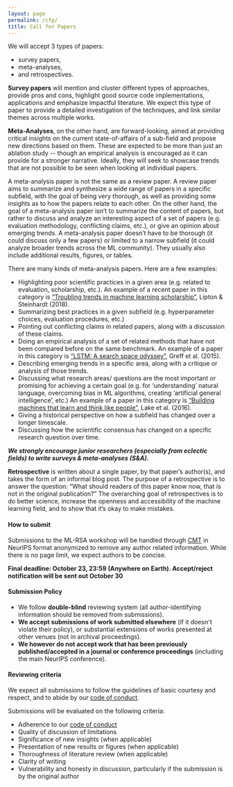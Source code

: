 ```yaml
---
layout: page
permalink: /cfp/
title: Call for Papers
---
```


We will accept 3 types of papers: 
* survey papers, 
* meta-analyses, 
* and retrospectives. 

**Survey papers** will mention and cluster different types of approaches, provide pros and cons, highlight good source code implementations, applications and emphasize impactful literature. We expect this type of paper to provide a detailed investigation of the techniques, and link similar themes across multiple works. 

**Meta-Analyses**, on the other hand, are forward-looking, aimed at providing critical insights on the current state-of-affairs of a sub-field and propose new directions based on them. These are expected to be more than just an ablation study -- though an empirical analysis is encouraged as it can provide for a stronger narrative. Ideally, they will seek to showcase trends that are not possible to be seen when looking at individual papers.

A meta-analysis paper is not the same as a review paper. A review paper aims to summarize and synthesize a wide range of papers in a specific subfield, with the goal of being very thorough, as well as providing some insights as to how the papers relate to each other. On the other hand, the goal of a meta-analysis paper isn’t to summarize the content of papers, but rather to discuss and analyze an interesting aspect of a set of papers (e.g. evaluation methodology, conflicting claims, etc.), or give an opinion about emerging trends.  A meta-analysis paper doesn’t have to be thorough (it could discuss only a few papers) or limited to a narrow subfield (it could analyze broader trends across the ML community). They usually also include additional results, figures, or tables. 

There are many kinds of meta-analysis papers.  Here are a few examples:
- Highlighting poor scientific practices in a given area (e.g. related to evaluation, scholarship, etc.). An example of a recent paper in this category is [“Troubling trends in machine learning scholarship”](https://arxiv.org/pdf/1807.03341.pdf), Lipton & Steinhardt (2018). 
- Summarizing best practices in a given subfield (e.g. hyperparameter choices, evaluation procedures, etc.) 
- Pointing out conflicting claims in related papers, along with a discussion of these claims.
- Doing an empirical analysis of a set of related methods that have not been compared before on the same benchmark. An example of a paper in this category is [“LSTM: A search space odyssey”](https://arxiv.org/pdf/1503.04069.pdf), Greff et al. (2015). 
- Describing emerging trends in a specific area, along with a critique or analysis of those trends. 
- Discussing what research areas/ questions are the most important or promising for achieving a certain goal (e.g. for ‘understanding’ natural language, overcoming bias in ML algorithms, creating ‘artificial general intelligence’, etc.) An example of a paper in this category is [“Building machines that learn and think like people”](https://arxiv.org/pdf/1604.00289.pdf), Lake et al. (2016). 
- Giving a historical perspective on how a subfield has changed over a longer timescale. 
- Discussing how the scientific consensus has changed on a specific research question over time.

**_We strongly encourage junior researchers (especially from eclectic fields) to write surveys & meta-analyses (S&A)._**

**Retrospective** is written about a single paper, by that paper’s author(s), and takes the form of an informal blog post. 
The purpose of a retrospective is to answer the question: “What should readers of this paper know now, that is not in the original publication?” 
The overarching goal of retrospectives is to do better science, increase the openness and accessibility of the machine learning field, and to show that it’s okay to make mistakes.

#### How to submit

Submissions to the ML-RSA workshop will be handled through [CMT](https://cmt3.research.microsoft.com/MLRSA2020) in NeurIPS format anonymized to remove any author related information. While there is no page limit, we expect authors to be concise. 

**Final deadline: October 23, 23:59 (Anywhere on Earth). Accept/reject notification will be sent out October 30**

#### Submission Policy
- We follow **double-blind** reviewing system (all author-identifying information should be removed from submissions).
- **We accept submissions of work submitted elsewhere** (if it doesn't violate their policy), or substantial extensions of works presented at other venues (not in archival proceedings). 
- **We however do not accept work that has been previously published/accepted in a journal or conference proceedings** (including the main NeurIPS conference).

#### Reviewing criteria

We expect all submissions to follow the guidelines of basic courtesy and respect, and to abide by our [code of conduct](https://ml-retrospectives.github.io/coc).

Submissions will be evaluated on the following criteria:

- Adherence to our [code of conduct](https://ml-retrospectives.github.io/coc)
- Quality of discussion of limitations
- Significance of new insights (when applicable)
- Presentation of new results or figures (when applicable)
- Thoroughness of literature review (when applicable)
- Clarity of writing
- Vulnerability and honesty in discussion, particularly if the submission is by the original author
